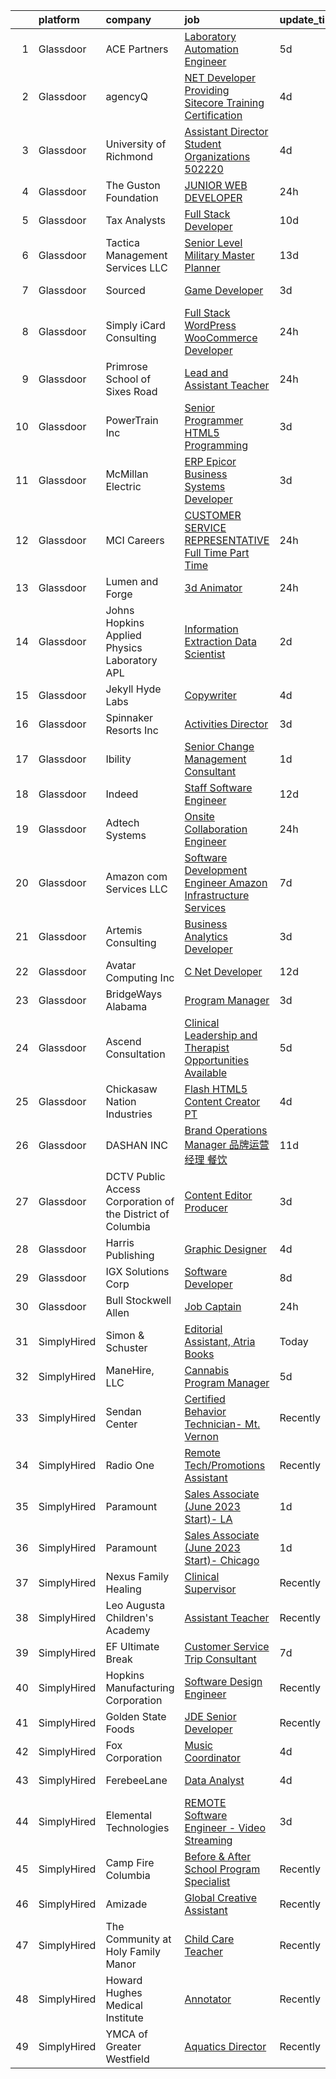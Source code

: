 

|    | platform    | company                                                      | job                                                                                                                                                                                                                                                                                                                                                                                                                                                                                                                                                                                                                                                                                                                                                                                                                                                                                                                                                                                                                                                            | update_time   | location                |
|---:|:------------|:-------------------------------------------------------------|:---------------------------------------------------------------------------------------------------------------------------------------------------------------------------------------------------------------------------------------------------------------------------------------------------------------------------------------------------------------------------------------------------------------------------------------------------------------------------------------------------------------------------------------------------------------------------------------------------------------------------------------------------------------------------------------------------------------------------------------------------------------------------------------------------------------------------------------------------------------------------------------------------------------------------------------------------------------------------------------------------------------------------------------------------------------|:--------------|:------------------------|
|  1 | Glassdoor   | ACE Partners                                                 | [Laboratory Automation Engineer](https://www.glassdoor.com/partner/jobListing.htm?pos=118&ao=1110586&s=58&guid=00000183a1d97424a43b68f350279d9d&src=GD_JOB_AD&t=SR&vt=w&cs=1_59121cec&cb=1664867726870&jobListingId=1008168001341&cpc=C433947A107EB3A8&jrtk=3-0-1gegtit2b2heo001-1gegtit30g4e1800-2524d797016ad814--6NYlbfkN0ByNdR6lR5vInkMqW9PARJ6PF3Zoox9TiDJ9pL5aH1WopUmg_nMMrmUCKR5GeX6zpvQYzBhmfoo-mBFruU6kWrdS_f5ZpTJbXhdfMMHnx0hHhuweEefWhLBO9z2QtqSjmz3FC-0SWZD8yzfG4Vs6A2Xh_B643a3ytUKsrvskaIBinV4WAF3RpUwenUjRr8uNdYQgHitrNIpFrQrc8BRlnB8zyepSI_hzItuiQe2dOgZHo1xbgXX9MTXoCauVJiw7nlsHhATDiodD3JZ_A0qVcVv7ic-yZa8rSglB5jt8554kyLX4jXr6rZrfyWCGAaGP5X827Bm17a6OWaBPyD08la9RCvQDqzi98fHXgcUbEOxzvG-SyIyVWhozLNr2WHwww1_njwcm1JLxc90qrBKFubCAgLy0PZ2NgQJ-ejAyjIhe7HDpAWJczrakZJyevoZyS-hG9E7RTXiOaZ6XEOc1Bgv5lS8yOoCOW1Buy0m0QGXJYIoxEayL1uZSefuj9LLbJyI0A5yMAV4gErgadT0J37pk2k81W6TdQg%3D)                                                                                                                                                             | 5d            | Marlborough, MA         |
|  2 | Glassdoor   | agencyQ                                                      | [ NET Developer Providing Sitecore Training  Certification](https://www.glassdoor.com/partner/jobListing.htm?pos=115&ao=1110586&s=58&guid=00000183a1d97424a43b68f350279d9d&src=GD_JOB_AD&t=SR&vt=w&cs=1_dca8ed00&cb=1664867726870&jobListingId=1008171329444&cpc=E612658DDC0BF6AD&jrtk=3-0-1gegtit2b2heo001-1gegtit30g4e1800-5f0ebe2dd4b1b0b3--6NYlbfkN0DsWseXbthtuOq65DUO4a6nvXEx-gOgYrucgsO1yEHDi3libc88_7aD9xVtOCnmBB_ZXHlpAW0haKNtE_5a7OFsTSsObHBLwovbZzzQW-2T1ZNepzS9lXemV-_HroApoFligYL6h0Ah3vPwb16XVKxIRc5d3Bv_VuiFPWwQcfJxCeS2WiXrTC04RphcmIhvM9cJqPV8Zt8ECTT1ex-TnNjD0A2eW9Isw9PGk-cM4J0IuAVhV62qNrLpBLduFDu6V0cAdK74BMNCP0kS8WvyQ_Lv9GW8s6ss4lbOF8AeYzm9GxovFtLM83SEsQvu6ZzFFBuKpyVjigX6WzBIyumJ2cXgNF6e6SuKqTVZn5Qi2WHRfgDXlY6UfIzzI1g3VAN7jcVjRKJXIPqbLEoqNOfLvcwTdLz43OqRl49UTZ92dPPognz-cXFKIU7SkyzcmSUOu3WRuWIn-nZljgw8PeFUmdons8gi3V-AH5RCYjOEkZUju-CRxQNXrXR5jpO0UbGp8nLmCMM0mX-1jdrTedkUIPGL)                                                                                                                                                | 4d            | Bethesda, MD            |
|  3 | Glassdoor   | University of Richmond                                       | [Assistant Director  Student Organizations   502220](https://www.glassdoor.com/partner/jobListing.htm?pos=116&ao=1110586&s=58&guid=00000183a1d97424a43b68f350279d9d&src=GD_JOB_AD&t=SR&vt=w&cs=1_3a9539d0&cb=1664867726870&jobListingId=1008171450333&cpc=B570179B49F70162&jrtk=3-0-1gegtit2b2heo001-1gegtit30g4e1800-97f8f1ec96d3011b--6NYlbfkN0B4rZm5z_hx-StMuau8L_CkQ17CUpFrlepinLuWzihKptOMHE_w2bfE9yxQYMF8N0ILN98UTSa_cNzPebh_pyLE7UDtdhAqCadgEnHWHwlLETTG9ebIqeTfPk806u9uu3HqoYQ6idwzUQ2wl56wZ_FmFUUw0k9pXMTy7NLMbDawICcbNjZRVdoi8m3xeM_cTGoM-ZP4U0N2aHi7xzK3qufQsCpLPeBZsQQHCrd70-wojJ90GbBL6EUhbo25JJSp_8lwGFDIE79qisC2trvHe84IjL4wCLUWw0vlbM9OhJ_BSyCjUfvucM58iwjtrXzkr2IJfiqG6j2Zp5fPAyQ_ZzU0XfgCiRU1jdVwrY5D5tAQOhdO1NOX6JI2jxedlA8BlQNC3rsWAnvF4kH1TTUlwtD9AgSU0oDRZKHdGWMhVJpJEqNf1aguboyZ7mG0cNxQrsfnurgNDusDNA-QKyOADmOzw2hFa6X02-JD4Wvqp57MzIb1i4TjFrsNyUU2dMRPHcuE9EGp5i4XZiCjsRo0EzMhM-PArRvOLwxaHeOcDvUqcqypSxg19DoA3o6TVNc2lqFFVzypW8F_HQ%3D%3D)                                                                                           | 4d            | Richmond, VA            |
|  4 | Glassdoor   | The Guston Foundation                                        | [JUNIOR WEB DEVELOPER](https://www.glassdoor.com/partner/jobListing.htm?pos=113&ao=1110586&s=58&guid=00000183a1d97424a43b68f350279d9d&src=GD_JOB_AD&t=SR&vt=w&cs=1_496ba64d&cb=1664867726870&jobListingId=1008180801565&cpc=5C70DC7FEE0D01B1&jrtk=3-0-1gegtit2b2heo001-1gegtit30g4e1800-56999be4a18c8c88--6NYlbfkN0CHpSnjIPxMtekS58WZl5Olhjo2iWL5RjE_Boe0ccr3FmbkX56I5-Mh3oEXOpb2DuyBK5I0ML_kAcoQV_MdOWowHn91MOChEhSVjHde13ZnpFBAGZ8VAxBz-huYZzqQcmRb_CxjAg6e6j44Epg5zwqmZ2q2hezDTs5mUldjg2OFKYIqGt16Zlgbnl0gyU6BTI9JIXJc4rcs-NLGcVK0RTubikY3F-J3mHtXsjo7UHR4WBovB-FvaXklJAe5NVYhutLK8jroObPAh6Y6cO8IqmKw0w2oTzZaWFbK4VvrZIeacwPcjGCY9IUQa-FYc3kj4B5tRQFWyofb4KTOvF_n6QHPJd1F5UcJqbAmCaoyUg3G-6RfbDrU3feHVn-hGh1s9kXoI6IkPMo-G6dXzYl4wLBH4BuN5380iw15HLEI-ID19haNmftHAlRYurpmd8WjjpiwzczTviGzWf8mNKGvFWYfv4aEkVENEso-peN8qD5BfPamAGVuCleOGpLJT3Bm68WWWIrgMrq3V5gkkmwp7AHF)                                                                                                                                                                                     | 24h           | West Hurley, NY         |
|  5 | Glassdoor   | Tax Analysts                                                 | [Full Stack Developer](https://www.glassdoor.com/partner/jobListing.htm?pos=130&ao=1110586&s=58&guid=00000183a1d97424a43b68f350279d9d&src=GD_JOB_AD&t=SR&vt=w&ea=1&cs=1_e8bfb36e&cb=1664867726872&jobListingId=1008159168349&cpc=BC94DADD91C18169&jrtk=3-0-1gegtit2b2heo001-1gegtit30g4e1800-8cc533ce9572a7bf--6NYlbfkN0B7iGSkACuc1WQKAs9Yl_t2DxKyAzYZkQa2rzMCwbyRDmnh8sq3s-AamaRlteYam-MRGzFrVuasDfbetjX-lgzfT5A2DLFyyRQVkOhFKDSixW_PeC4DcHI0wVNqzHozqHzrjgRdsfnY_XoYYI5oSe5S6JMAUvN84GsOhX7fUpcoDc9FqBIJZuOYehiIvuPek7HkW1pGakMuXFfMWB6FcN2aqbxTfXrMCk-fK2YbCXXoMOKGE43cMtE3HrwVUUA6T3g6rfmjDe2mTV2nowrQeY-KnigNHkqj_qhyq_rVwLRydK1fApxDq089g8-dySa5SKN8vm0vY1p4s1yY-F94HP2M2_1Qge-ObGRSkkk7mnayquDbaA421l5UyvnBcDAn62bZ38Vr3S1CyO1DeNVfLfAHlI2yRZF1TZB9jbgA6WPcb1T1Z9ECjoJzpydanAbQDo4RQ4thSy-Wc6kJIAF9RuElFaS6yKBo_o4%3D)                                                                                                                                                                                                                                  | 10d           | Remote                  |
|  6 | Glassdoor   | Tactica Management Services  LLC                             | [Senior Level Military Master Planner](https://www.glassdoor.com/partner/jobListing.htm?pos=103&ao=1110586&s=58&guid=00000183a1d97424a43b68f350279d9d&src=GD_JOB_AD&t=SR&vt=w&ea=1&cs=1_d2267ba6&cb=1664867726868&jobListingId=1008151634288&cpc=011E4D9B83C31AC0&jrtk=3-0-1gegtit2b2heo001-1gegtit30g4e1800-fda6a9b1fa79c021--6NYlbfkN0AY4guaBc_odNxnJHTncvfwFu86WvDwtbc_K-gSZc1x5MVioGHhmspAG5OotZAdgdyMOJmJRexfG3nbd3B2lxdMLywcKwsKrZq15rzuFmjUZehnjvwSGn4MgDbftyEvykL-XXBqWF263hlSfGrWbJjpP7KUkUupC2mUiLBKmN3M_Bw7sm6F8AFy4mTsZdMiqHURpmU0PMPEpVqro0k_CWDJZ6JC9LK-P7Xcpk0N71jsZO-tSX7bUxD8JLwtIcAUmUJyUT649w3CgbSnbKbWTHRTSK-5LPc5pt-qEJztxlK-cIMJhJEPb_-e76f939pQ9pJ13tkk3f32mPsaJpBra3SJQpqvrJpXVeQjhCcb5s_gYTGaTscGzMyX4g8A3mKb1tkroAB6yE-n1KZN5lZ0OU3orPFcW4Ri_MPQjDj4kmE1KJUiVcCQ5G4tEPpvexeqGTAOwcXcD7oVgTUOwLY6bbdcaoeuvdErg6ff-l0CURI0z_lA6hRuzwr7fTVU3O5_cFzrqHlq4T5iKSsql9dJAR7lsGfxgGGgNKk%3D)                                                                                                                                                  | 13d           | Remote                  |
|  7 | Glassdoor   | Sourced                                                      | [Game Developer](https://www.glassdoor.com/partner/jobListing.htm?pos=124&ao=1110586&s=58&guid=00000183a1d97424a43b68f350279d9d&src=GD_JOB_AD&t=SR&vt=w&ea=1&cs=1_d145164b&cb=1664867726871&jobListingId=1008174970561&cpc=63C68CF611DF075E&jrtk=3-0-1gegtit2b2heo001-1gegtit30g4e1800-82d80ca49b9f89bf--6NYlbfkN0AQtCoWIo22qYMy0VnBT_-Ke7caQrNIdlGKghY1t5uMcaz4VMmufhOpwlPQnc78ov1nLsP9caLUy_nKfmTPZJ8z6IJxXEfZuZ7d1o-DbLOqSsv9o08UBy-1MJgKAzH9M8z8RQQ5p7ZKqGv_4Fa9gq17l5K8wso5daQHfBuXX7DaXYbd5Tfpg75H-uS96jVmH9O02-ZVGrIz19hja0tOPLc9efXlwy2rweJQXBqxnZUnpLXoMow2qG9d25iamR-7m5EkVH18dCWQL_QfcJZmQgW6VrAejRJqLlq4_4bGorsWET6F4GW_i7rZzzbbtAjIslfx6VY6U29-LVeeIPizYMirA62Wm3hn-4-Oa2IJfI9-MJqSLvQW2Ven6SI93oWACKY1AZPVvNZ-sAm7AS5eaSu9tuhnJYg2j3WW-O5XJN120Qxg1moZm57qnETICRSwONlUNVSba0FqwslEP5hqLASZHYKyyJSHy4U6b1fJ__hzWPLRp-9Uzeeq1ql-qYyJ67fYcUhfNtyYbez7i919Sdi5)                                                                                                                                                                                      | 3d            | Wake Forest, NC         |
|  8 | Glassdoor   | Simply iCard Consulting                                      | [Full Stack WordPress   WooCommerce Developer](https://www.glassdoor.com/partner/jobListing.htm?pos=122&ao=1110586&s=58&guid=00000183a1d97424a43b68f350279d9d&src=GD_JOB_AD&t=SR&vt=w&cs=1_91f8431b&cb=1664867726871&jobListingId=1008182261439&cpc=3F4BEC3597F56A5D&jrtk=3-0-1gegtit2b2heo001-1gegtit30g4e1800-333a274ccd86f6b8--6NYlbfkN0CdcVd3SDA1nO7RkKTAACmPV4xEt72Vls8LI2dqcgyOeHCwiQXCoFSjt3TBVCjqDE-UjKLjGKcvsEHHCbXW7vR3332qX5NZYF39fvFR14gz4VClJuea0sEbzlsBh6iBj5ZKkKC_cWBEjRxxYQ51DRPAyBrqGuKdHo2O0vtH322eYQ8ldypVhVxm9OW7o7u8A8d0I_LTj9agsBJvqbUHpLvcm3CuHbs956s7YU7xiHeCMXfCw5kCJlfChHto5maeTlfE9O3kayVunDQShNCLJ0kmbvs9NxdDeaX1e-dWKtEZqZHssl1eq7JACKyqdFDuHlpoRM_uy_8q3Y7UsBwb09LSj1q65CXStkYXR4aNyjzgFpTgTQuOFJl5uIfr-gMXC5BRgTtMCWvd07sJvRPbia9s6CiHz8clwjo2sRtBd-rE6xuDrKSAsxrtgIsjU27kUSqZhaT4103STFKU8K5ZNci9aqpi1SybYhLSo7wnQdj6reW_RN3XABlZ3qXRvn-MGsda9enrQWqjug%3D%3D)                                                                                                                                                                 | 24h           | Remote                  |
|  9 | Glassdoor   | Primrose School of Sixes Road                                | [Lead and Assistant Teacher](https://www.glassdoor.com/partner/jobListing.htm?pos=127&ao=1110586&s=58&guid=00000183a1d97424a43b68f350279d9d&src=GD_JOB_AD&t=SR&vt=w&cs=1_d2e3d329&cb=1664867726871&jobListingId=1008181613586&cpc=084DC1FB85E2EACF&jrtk=3-0-1gegtit2b2heo001-1gegtit30g4e1800-d7d75cadbf72bb7b--6NYlbfkN0Ak3SB8TqwAk0irydgSKCmI58BBoQ9JSsAfwZchOB7rDbcpOmczkStz3728WFz6pRIOtRxRnAdzgnD8UzUS4ysnr19UnoWcAqbtP2iGm1vUz8rTBjDn52UtSOQ21kCUZ3lrdD_sp4H_USpk4MfsMqS8fxTBCPWsNApQUfV3QdvFzgcHM5O4wHOxlqH4ayC3Ovj3KA7P1twx5knITOcJ9_m3mksrKVLAg-UZukenxOqKNcOIfHlZY7PNzwc7iK7OeBm4Zth7ftFBxO5YbEuyk_DqRAuWiURqcaVRb7_BZ1qyZ3qUQ9OPSJI08pyIUgl7PGzR1kG9oRGs7_iUj2lg4DZGg3wQvrYmUWm3NciGZtraoIxhlWMK_pfwgluj9J50EwKkIyi5xGbEw6ZdLnY0dFmU70DCO45W5cQxIXopYKDpm1tK6WbMiY4cpyYbrTJv5P6HTdglmUAql6poeZ8gFHO0pw8_DE5zq3aXIf16W6LyYQKaW5GfasGh2M2315FVAZ4FHXYnOab8NQ%3D%3D)                                                                                                                                                                                   | 24h           | Canton, GA              |
| 10 | Glassdoor   | PowerTrain  Inc                                              | [Senior Programmer HTML5 Programming](https://www.glassdoor.com/partner/jobListing.htm?pos=102&ao=1110586&s=58&guid=00000183a1d97424a43b68f350279d9d&src=GD_JOB_AD&t=SR&vt=w&ea=1&cs=1_35a76a5f&cb=1664867726868&jobListingId=1008173585788&cpc=8AB0429CAB925439&jrtk=3-0-1gegtit2b2heo001-1gegtit30g4e1800-1b85f4fe83a31478--6NYlbfkN0C2SVAOpOeIWQkPp9EeCSLxTLheLRty2uanDx8E9nXZ3mu7gJwUrwrha0qMgRJB_ybKSHJ_Y0hVriFcnVY9yiNZwBG_k1-AbF0pE9LMEsbl4mHVUm15fZfn1EUbUncXM4fFY2uk7IBaV71k80c61T5oym8J7jvFIebX2bEtRtE7kjyJhVwrjQ2xABzr7OuFNrzPGOzXyRuET37v1KsF88yZ07SX0BbzZwn8-eJctysVYQ0zJpCZ62FzFi6SNjuM9ZLaUU_sgcuLjK6Uqb8vr9-HLKVfiTecQTD38QyQ-zrxHHh1753JRIYf1dpBYHwq01Xb50wzunrHE76ShE5ImB665CGOUsreCTjpjeHBbX6VXp52XJ5gFxaxvkRpfAgUUsn8BqXHBywIemUgTUd4A8Bo1XAp54TpnNzT8faB6k-wOFXlG2KqjXNHNC1W1zrj5fyMR8RP5iAm4y_N2AoNY7NxNqVROG2KbedYID3AqsanTqEjv_7ZeGCPGhs_eJxVPu8nLfe977MRjEtaIK3YOH_z)                                                                                                                                                                 | 3d            | Remote                  |
| 11 | Glassdoor   | McMillan Electric                                            | [ERP Epicor Business Systems Developer](https://www.glassdoor.com/partner/jobListing.htm?pos=111&ao=1110586&s=58&guid=00000183a1d97424a43b68f350279d9d&src=GD_JOB_AD&t=SR&vt=w&ea=1&cs=1_e853b021&cb=1664867726870&jobListingId=1008175337362&cpc=D1CBE86395A4E5A8&jrtk=3-0-1gegtit2b2heo001-1gegtit30g4e1800-c7de88847479cdc7--6NYlbfkN0De_SnNrEjq1q7nteT07clDib1B-y0jvxCadAh6xK4jywB-fsXj4icRIco4QrpiFgBIIQFXXfFRvV9ioilK3Tp-P_0o1Oxz0Z9r5gd7UAEpe7Wmr-Edc6zIp4FvZnCgAKlJSob-6d3TE6YOoUN1LH8jbcF-1pCWZumtIi_D3rQvwtPNElYebSdTGQOqhOhKzKrJBaKoeMjsV767YX0LnMf9R4XHVb_PJq6u6iPUidBIQjf_fhXgP1kD5pLb3I-fCRvpyBhL--dFtpM8c4JQzJWHxUwqRRbNk8Rks1dbxb3IStQkABPSBht7W7OfETL-OrFxHNIfv6pc5oDcPzw7oud_MOAtMq47vtZhbh5fI6a6f8eGFJwr9YzhVm8BzwN5m2QVI4rGw2e7ZYV-HmM26cpXrfd1UFhb9HGv4GXWTl0YaGoRKL5LZ53aMH0S3fZUVqqWtEZCl4oT48tKSu0E8aX7EkMG1r3coMG3Dfy25wLSu1IMnskxNjXB)                                                                                                                                                                                               | 3d            | Woodville, WI           |
| 12 | Glassdoor   | MCI Careers                                                  | [CUSTOMER SERVICE REPRESENTATIVE  Full Time   Part Time ](https://www.glassdoor.com/partner/jobListing.htm?pos=105&ao=1110586&s=58&guid=00000183a1d97424a43b68f350279d9d&src=GD_JOB_AD&t=SR&vt=w&cs=1_e834f0f3&cb=1664867726869&jobListingId=1008181329705&cpc=B53B88436F582F62&jrtk=3-0-1gegtit2b2heo001-1gegtit30g4e1800-84fc650c3f12ed7f--6NYlbfkN0CDlA55DrJegn_OkhGwEUkMZYY3CB6VT-cMbp18cKeXqhJHUGEfbKoxg1EVv8gmcX35ugID_DHrcBSwqVxrRcExaq9OGxskG15z1LzcBrj4_dFpuCoHdN__DrASpmxSLtLG2Yk0VCiOMe1B2mg6_8mKeH-K1D7ZFWw7nLcHuMSRIRdXx9-YKIAInXnmbEVHEBGgdeK8qMwtwvdyLvj3fC2lheH9W5YDzlnSvh3qjd1NIySAXUA4DoIhdgX84yGL6XQNzqWCXEvsvKFZDMcD9y542BgupWQxXLgwbGRGxYJS-IH_6yyzQHeWZ1SwNim88US1Mbz3dPwU3INHq-8vAPx9PhBiAS_nkfNkgPbVVCjbz4xI2REj8cPWc0tlGhfjMCRJ7Vh8DZ3fV75_e4O_ytXgpxesBJNzC-9RJdKBmjXGPXWAe5ktxztphLk1_O4Hz4srUxWrPm_tCbNUtkP60nfHETyVd18cvHWjqrFiKFEIln3L-d-fQJTCCOjqEtMNleL2DzTmWsfp5Itjo6LXkeQNpdPj_hHLOl9bflRfVN1VvgSfNw-8jI29BHEwJF9JWbY%3D)                                                                                                    | 24h           | Las Cruces, NM          |
| 13 | Glassdoor   | Lumen and Forge                                              | [3d Animator](https://www.glassdoor.com/partner/jobListing.htm?pos=125&ao=1110586&s=58&guid=00000183a1d97424a43b68f350279d9d&src=GD_JOB_AD&t=SR&vt=w&cs=1_8bfecd98&cb=1664867726871&jobListingId=1008182257301&cpc=63E4514951618C5C&jrtk=3-0-1gegtit2b2heo001-1gegtit30g4e1800-7c856ced30c511aa--6NYlbfkN0BzyIYrTMR_AjNKh_kvAG8N613gtHPANQ3sdLTkrtBd-8karw_UYrYBZoBFcdMiTPsZ_DoLwxZN16-E7IQqY38WqSm8K9RtK6D2qPEJy-XzdpAyKbX-pBk19joXcHwbNqYenAY_F2VYZ_Cu5aulNb9NGOb5nW5wQlsP7F_FOX8Lkz4MK4NneLcr4pHwR_bW0n0NGk6ZNLl68yhrh9l7P-paHH4_1d-RiTxJRmHlSlIyBNx4piee7SLBuLpoWnyA4rsHP7iqe6faqQ8YZpLijwd3vv2c38AzNBnSH_YCUBa8fX-TyiE9NgHZWodbntKkgn6yiMmaGjsJw1py93u6u1Oy443RtbmjS34ae9d5LOjZ8o-HkAQ0ow9ogo8hDOMJiOQvBi-ch7o0F929lFLPuSEngLTubm91k1WvQ010SkTophSj1Vp-O8QpaqgCUO30zLEP7w8gCRUzB6QhxmnvedKL_UmaRBJMXVrc92hEDUiGhyafW_nXSkAEXSx5eJBtZKN8kMiFM23Q-F49J-7R5pKz)                                                                                                                                                                                              | 24h           | Las Vegas, NV           |
| 14 | Glassdoor   | Johns Hopkins Applied Physics Laboratory  APL                | [Information Extraction Data Scientist](https://www.glassdoor.com/partner/jobListing.htm?pos=108&ao=1110586&s=58&guid=00000183a1d97424a43b68f350279d9d&src=GD_JOB_AD&t=SR&vt=w&cs=1_748663db&cb=1664867726869&jobListingId=1008176941128&cpc=4A43B94DDEA77FFA&jrtk=3-0-1gegtit2b2heo001-1gegtit30g4e1800-2ef0c002ddc246ca--6NYlbfkN0DND_cY4AdZ9uf0CyzxvdaEIkE64BMiSLR1NLUGRAKCdS8TT-PhCEo-QKNy4GyeE46GKTXdfeDmQyV5phkYpn6ZFC4WNRsijKifREHhqdM84D8t_hrPTmZV_rQQRw9isHJOjUWcVhOyEqvRVriv_06hi-Tu5BfemuRL2mVIxlKxFTVvda7Uky8HVXlzgefWA3pp6crPVPeyDUxCAY-jCkDjgspK5me0IrgnVxRUI6TlbO_LiS5o-vwsWiufbNkfZRZuEgZlHhEHQH8__Y_3eysZ3Qs9qqG_Pr-y8S5XfUDJeuxArtDJ6ZJM1GnwoA4PZgBF_gfRNHtR6DO4lnWHIQHZxYtsPAUknTg3aeYvFRbdOByJAKdZpWN2i6O74HoaVWxKacwmLHZP36qQ-9zEgkHgGixFd5iLiTITFb28Mom50k5Am2CPtwxG4O8FC4iNMKbqKL7cD30FdflDwlgS_lXJsAN2LM6fJM-kA5ZfMkja0-PP7ia4UPc4Sin7eaXihb5DWpU4ZuoQaUg1b4bYw5ceqF_zS8zII5UNKLxHOU7hm-xZjmZml9jx)                                                                                                                                    | 2d            | Laurel, MD              |
| 15 | Glassdoor   | Jekyll   Hyde Labs                                           | [Copywriter](https://www.glassdoor.com/partner/jobListing.htm?pos=119&ao=1110586&s=58&guid=00000183a1d97424a43b68f350279d9d&src=GD_JOB_AD&t=SR&vt=w&ea=1&cs=1_f09111e1&cb=1664867726871&jobListingId=1008170798563&cpc=2069669CCECE0501&jrtk=3-0-1gegtit2b2heo001-1gegtit30g4e1800-0efff1d90c7a5b7f--6NYlbfkN0At9xW0m0TChdqb9r3pHfojHOrRuyE4zYzQuymFAGrb4wYqzGeJumhgjDMp6m_Pdy-a7RyRnLeGPZ1yVCZziKJHxwBBCJQ6B1EtmH-5pDUVSQPEghlNN6zjGSrB_p9VH1C1FNnW3Xm4mBjoevkoHwcmrFpoWdsbV4M1roxvVi8QVV9N5xnDa2VrK9nAftgE1T_slWxRp8z_wMSCQUw9N3OXzVKfEsfw5fbGNTXIxAJX1h_3wb1G0yhk2l-QRJ0peDv4wPKU87vtrnh0lmgtX11sbTP6rUSfdfeC5Rfk7mDsIg-_lXKQop8bNayyR2IhSSONcGr02TTWYINGVByL29RGcrR6p-I3l4DoYeZzQ4fTeyjjporS3_8yP78KbQR-kB_wStxGXE-ksrq9867WHRbm4oQESs3SPP34J9X1W9L5MX1wst5FeONfCDjX0zsilxKUfWoQyaU7X0QKfj1ev3eBE_4Yi9XklpOUDj4KE8vnG4QBcdXOHmdSLui5sBV_FJE%3D)                                                                                                                                                                                                            | 4d            | Northville, MI          |
| 16 | Glassdoor   | Spinnaker Resorts  Inc                                       | [Activities Director](https://www.glassdoor.com/partner/jobListing.htm?pos=128&ao=1110586&s=58&guid=00000183a1d97424a43b68f350279d9d&src=GD_JOB_AD&t=SR&vt=w&ea=1&cs=1_9e8d9240&cb=1664867726872&jobListingId=1008173608597&cpc=FD68938D22ED3258&jrtk=3-0-1gegtit2b2heo001-1gegtit30g4e1800-1127476d62418870--6NYlbfkN0AqufPJykrBMhfplm3INFRoFUFGJtrP5jiWxMUFQR2PjngEnn1ION0f_g8wlJ7F-m3CarMo_hDBAnFHOtVRFGn8hWuAm3LhMzNc4nqejb54PAbsVkSi1UCdCCUu73QUOfezdI3yL3vuA4NIPD9ZEBBTB-zSam-2-GgQ9gjzUU2KqN2_yp1VKnnfcUz1g46atiKaH0T08DviWsadXxBmkAwPoFoSlerUb-mIs9AMXmC1j54I29ui_5-NcvFacH64BxdfrRm9zgIuiiJADNSzqh1BEN6Xw2ga5mWhkri12eTtbmZqGX2KEMhkl5qdwlvByu1ccMtjq0rKc8vw3zgOEdATUP6sVRko_YePRXPJ9vRa9CAfInA8J4BLTJPdmxvu0hcQTePmwnGOH9fBR4_qrbbp1nsud1Ol_796HNl6rUBbKf-Q60oWyBPwbhLppEs-u__siar4WTJkJauxfKBFtGUMWDUlStQBYTj4-qWT9xZ4T6BPe1aRiW98Z1aelmMKEkGp2i6Z_Th_bg%3D%3D)                                                                                                                                                                                     | 3d            | Hilton Head Island, SC  |
| 17 | Glassdoor   | Ibility                                                      | [Senior Change Management Consultant](https://www.glassdoor.com/partner/jobListing.htm?pos=126&ao=1110586&s=58&guid=00000183a1d97424a43b68f350279d9d&src=GD_JOB_AD&t=SR&vt=w&ea=1&cs=1_c2a7e89e&cb=1664867726871&jobListingId=1008178043513&cpc=7AD1D84939BBEEF3&jrtk=3-0-1gegtit2b2heo001-1gegtit30g4e1800-e553c7d1b9b98741--6NYlbfkN0BdDHiSlq2TKVYTvK036ioTcRDjelCKzvFOpLFiF--0iQINAXGaiXW9Zp8i-0CmIvwHdGTK59GPjp0cCDSl0wYIk2gSgAE4N8Irc-7a23fSfTx4a5idXL980WCQ9ftayOPn2bcK1_UuZjPMeNSpdGjWknXyQixGqbzv-vQwTWj6WQ199lR1YK4k4Gb1lvk2XPm9R-mQ2rA0MvGYOsdb7k9-hkKGSr9OioB50cic3laY2rEYGaq8xHMZYZUwNakzmxq5mLAetq7B15cVLuTfq5Z8dThRtaFHzaoswRDNFuzDQ_6RHiwwhw_6lBdzfJl-dg2CDpTE3b1TQ_hNFZ11bfOaJeul3K_ZFk89Tmt7GKBF0JQ04oelXw9HoTJhg71k_cIGcNHrVl3W6oUUDbhYfIqyLYyRhMYoaSI2CD3RxvU_K0OD5pZj34UIhJn2Ac9j1bAHEBEMNaSUIzeeno4km2HApEOhG8j0ksbHvoImY7MzKqxavOZg23XcnCW1kGNs-WPCTXBYjqzDUw%3D%3D)                                                                                                                                                                     | 1d            | Remote                  |
| 18 | Glassdoor   | Indeed                                                       | [Staff Software Engineer](https://www.glassdoor.com/partner/jobListing.htm?pos=120&ao=1110586&s=58&guid=00000183a1d97424a43b68f350279d9d&src=GD_JOB_AD&t=SR&vt=w&cs=1_4f536dc5&cb=1664867726870&jobListingId=1008154057489&cpc=88825F42635DFB7C&jrtk=3-0-1gegtit2b2heo001-1gegtit30g4e1800-b7001d2650358006--6NYlbfkN0CiRNM7CVr8YueLFKlzwbFWI0o7IjV438l4sVrvKZ0flpURU_mqoI8E-VxPfg2eTCGjQqbmlFBgJguq8sVLsSjLug2KqvetpUTftbtjzPSibyzYoxSlTWnxbjUXnIOClUnAYdWTt8W8QzTljnCQugAqJxGXsvuiq7kJ6V_eL3tgduq6OG2DimZDTG-e7q7BuKUrrTOpL5sPyO4EAJfZgLh1JnBh6FzNENxlnri9FEs6MOUmmO3UbLphNXVdropKPQdg_tGa1D9ii9_HUo_NQQul5paglM1iA9Su7cRNUunpFYI2mxxaizGPRgfNmqUU0j48lHDx9K029g5Vx0MI7i6k9ewzQvtH1VRMZO5DUTT-PxxZfsvWeQisbrLwJHO3tBhRRiIgs5geMfKAG9Fy1-TWtN664QWoY8Q-zLpTVezCd-pTrGB7ECULOWao78GTkqEOQS6F7hDfEzY76VKQDYGexDVdFdOAuks6q5O-Kdgc9Jf1lKph5XYs-IElgw1CCfOESzvtEtjYoFYMrm5D0JZZMS9QkmcsJGE7rJNXt_QU_ll3xObVX6GX)                                                                                                                                                  | 12d           | Seattle, WA             |
| 19 | Glassdoor   | Adtech Systems                                               | [Onsite Collaboration Engineer](https://www.glassdoor.com/partner/jobListing.htm?pos=123&ao=1110586&s=58&guid=00000183a1d97424a43b68f350279d9d&src=GD_JOB_AD&t=SR&vt=w&ea=1&cs=1_b13291f2&cb=1664867726871&jobListingId=1008180746782&cpc=8EBC6093F3E034FB&jrtk=3-0-1gegtit2b2heo001-1gegtit30g4e1800-90005da470d44065--6NYlbfkN0BTB6Ey_vcLyY__CkJi9t8bApSksRdLlN624J4kzyFWgG5_H_1CyQpMGC1z_VFxOpI4yNg_h0jl4UNbKvxIha_7p_q6Z0no7lNNIKSFNoYS2pJFOcR7dP_sUahmaSdOMs0xF9yycKlDwycx0nnRc6idpofWnYGte4NeOx6SjMFmKD3diEeZmzmoufHmauIGBUBhiqISZM-ubqvhl07AwNWRm7Fd2ux4QrOBqczq00PLxWB7hSRzoD9s-08XD5HYHSKbR3uWCBSWcKc8BFsxhzQMJnthrwWkJYQ0nghD4oggddefq7Us-sNNKoIW9qBKuNq_LCeHAMmDUjLeyEalucW1uHP3YbuxXuR-VTShKOF6mnSKuImiiSJ_Zz7fjvWcJ6gvDAemJ_7PwMnpEKE7kSDvnlRSiaDIc3kZvDjTsMDGMIBTQ0qRPDaJeotxuNkylDh2HIEp3fooaMQDhyg2tqLEbBoeQqKB8-ZoaMWSKC_4JsT5nKejZXFEWDAKRpfQ3BdJB2rh04v1sG8IdBVcm6B4)                                                                                                                                                                       | 24h           | Sudbury, MA             |
| 20 | Glassdoor   | Amazon com Services LLC                                      | [Software Development Engineer   Amazon Infrastructure Services](https://www.glassdoor.com/partner/jobListing.htm?pos=101&ao=1110586&s=58&guid=00000183a1d97424a43b68f350279d9d&src=GD_JOB_AD&t=SR&vt=w&cs=1_3925f86e&cb=1664867726868&jobListingId=1008163338880&cpc=5936EF230F0B80D0&jrtk=3-0-1gegtit2b2heo001-1gegtit30g4e1800-ca23c9f309667ec7--6NYlbfkN0DiR_L9Yk1BWFWbfTFdXbTUvRWK-3b4thi9OwmTROImgPP_-V0kKrhqWXzjIVzlzWfWQoUq7022s_YAtsO89hIbFBaxvSV78H84kuCHr1fd4TT7depYvlQhVtAbkak7um8MH8f3V9nu_4gRfme5TB96VuBFWBlmY_8C9QtDXjzY4uIRT5we57kkknx6bUS_y_n1b9uc-rBKEQSLahFWlViMI2HoZ8Jr3yKfjPWcfNDJxOB6sseAepO6UhaYZCqAri4rc_ZwG-XqKGHURa05eME_eAC2y8p4-fYsncEdqv3oSUZWAkPx-cLRy1fgPRPOHfEKWkb7G4og-N9bQf0rz6ssyNVC4zdFua7BQRV8eP_EsMsa7_m349mO4EQSJM8ttPkW-GVRni987SHdG5e03CaU-R3sticSMSoB0wl3OI-CVRIzWPrWb1bLW27Ok4VS2rmot9GlrrkoOt-NVt0eN02bfoxw2tsVm_cOYtkDEmI8Qck7JsidOSHl)                                                                                                                                                                           | 7d            | Seattle, WA             |
| 21 | Glassdoor   | Artemis Consulting                                           | [Business Analytics Developer ](https://www.glassdoor.com/partner/jobListing.htm?pos=109&ao=1110586&s=58&guid=00000183a1d97424a43b68f350279d9d&src=GD_JOB_AD&t=SR&vt=w&ea=1&cs=1_07745e77&cb=1664867726869&jobListingId=1008174979011&cpc=A30768B7258D0A01&jrtk=3-0-1gegtit2b2heo001-1gegtit30g4e1800-702740291c725ea5--6NYlbfkN0CzcDFs8cjNZITHzPaspPYUdxCTppyanGLeq-qEeiOFH_82D_rqPZNcfZe88RFWXnBxvED7lw-j3Wowrfh_RGCQ8emKnsnBbjgZZqoZeiRJ6aOSnhchIfgSlN-lFJpq36Whamz4ESLvbP-YRb_loSt2IM9udamsPEAQ8gS-uRI-g8Mo8KxGQevK6myiTQAZDBx5jw3IwpaMHzXpRSY-SJkiGRyBNQZzDQ23D9a1RvRh7np0vv-PIvOvrRVxg507PVWiFScoEW49ehk1FSs49nwf_qbFl4hFi1qaIqfX384COntS8VRMoJei8zgincixuND7d1P8qSsgFqwu8lnWkm7yUdcJkGmrL63WUBmttz2xVREH0kLUAawH8gTNOM84IQUvokFnZo_feIb6XSFnuT37cI_TvOWVdCG_DrOkGHBzuZ7rv5AxuDQ0NLooJVTdKblvKgKt8vAHs70PTK5gkKMxyecSQI3WBw9Uh2zG8IojM22BiefNO6mjc6YKbMGgpTUF3I9O51EMPGT-IqU1ZP5y)                                                                                                                                                                       | 3d            | San Diego, CA           |
| 22 | Glassdoor   | Avatar Computing  Inc                                        | [C   Net Developer](https://www.glassdoor.com/partner/jobListing.htm?pos=129&ao=1110586&s=58&guid=00000183a1d97424a43b68f350279d9d&src=GD_JOB_AD&t=SR&vt=w&ea=1&cs=1_da055688&cb=1664867726872&jobListingId=1008153333326&cpc=39EF89E0C6A5CFA2&jrtk=3-0-1gegtit2b2heo001-1gegtit30g4e1800-eea64a30f1ca70cb--6NYlbfkN0CHpSnjIPxMtekS58WZl5Olhjo2iWL5RjE_Boe0ccr3Fl9Gcdp22GbRG226yNjHIiBiO7c-phm3At2hLqCHNnf9wRmU-kKe1tY51oGsgF9yz5dngg3dcRTgKI3hHL9Z_IXLtXzXvVoDQzbDiJkTwJCnFzegap836JjVF7-Y6iJabCQYX8fAW-YgrtK75RlBXfayhkwyWh-P8IErvwMBuzc6R7fRA83iexjbcJ2Rw57uYYVSeh2F0jyBgAbkfx7taRi_dP2R8glFYH0RSMitJV-n70KtjiB-YLGQkhQERg9Sl77XwKlypFQraWzcTB_WUVd6BblKmHq4roPyN8r0vWAKKtWLFe-fVqwRx9wC5uEK191nFEtnyphqfSOK1IN4uRQAT6qcI_w_QQoQqeKAWZtQSnfAdN2tZCUNQzumdeGEyAqgvAnERrHRrGMbA_xWpCpSpLIjyBGLDIjAZfNUivax9rrv2P1BAKpF5JWd7S5EryJ5rj2DiUUOPAVHvc7G1oknfXON_buEGA%3D%3D)                                                                                                                                                                                       | 12d           | Worcester, MA           |
| 23 | Glassdoor   | BridgeWays Alabama                                           | [Program Manager](https://www.glassdoor.com/partner/jobListing.htm?pos=104&ao=1110586&s=58&guid=00000183a1d97424a43b68f350279d9d&src=GD_JOB_AD&t=SR&vt=w&ea=1&cs=1_8dd548e0&cb=1664867726869&jobListingId=1008174285250&cpc=25D0E0A210E6AA1A&jrtk=3-0-1gegtit2b2heo001-1gegtit30g4e1800-9a8ade71608c6272--6NYlbfkN0AuAjYKnBHsdkcMxrD7ZJITXxV72vImVt5xOyKRJQecNC9OW9e4NL-wQcMmNUoZRVVpAAKoxEdUkt6SGvIZhxsaMlAxluWdfHqRCJfFQEZgJIRjkdHmaffeivNrrsiBBn0a9k7eKvK9u-3KdgCp5ZM8gIJr3JPrVk08TLdF8qnkA3220RjrdbUgp_Prg54VRfBHpbsRWjNMlqZjWLG6_XaVoxscaXTHb7vvXVh9fQE5mMIh_XiCkydiMjPDsh2lz-0YeFlgtPWd8QKqr2X3_R5DhMcefWOa1zKG2d3OOF77Og5LTTFJXMqtibj_C894apP_hHGDaF6U7NSgS6amjrxGQzs6p8_Ss4jvihbvI8qqhkFFhRrY9QbScUnYGyVz6ut7JeajwChEiZvJodqi4H6IX4CGWQZtAgcV5P8mT6-Fp6kbAwSLE-chDahDvggwXYRqh_nmv3c-nuRi8v426BvXgNQ80l2AnKKz956Cwwz76wrdj1sSVmx1qxzL9uLoBcyddxM51LeYipnOoG6g30nX)                                                                                                                                                                                     | 3d            | Rockford, AL            |
| 24 | Glassdoor   | Ascend Consultation                                          | [Clinical Leadership and Therapist Opportunities Available ](https://www.glassdoor.com/partner/jobListing.htm?pos=107&ao=1110586&s=58&guid=00000183a1d97424a43b68f350279d9d&src=GD_JOB_AD&t=SR&vt=w&cs=1_45a2e15c&cb=1664867726869&jobListingId=1008168600897&cpc=0D558223EB9B15D1&jrtk=3-0-1gegtit2b2heo001-1gegtit30g4e1800-100a001c55250b63--6NYlbfkN0B1r0j8P6G4qx_WiPc7NZ_nd3wiWqyvYnX6esTddWAbX4RhS4W4h3d3dwu4j3DfrySWes2RnyPpMCvPAGowHevC9OzqQsg7t-TA7Wiw3qXGTFeR9_o4nNJVxfj7pZmc1tBMlv-7ODJVsmPqH0ezdrugTZcFIbzbgKap0O349f7w356zChlv6J8TL1MReSHwTIemmTBooV5X4bQtHB2kJ-I8LEr7hF1F-6_Q6379VTEt5qdtyFnl5SWxZp7SCb514wdqLJCz3J3RoLL81q6BAKbooTtwXrMozQM8rnRE4-PFRRv1GadEumIqdikob3V41Jg0n8_PaEc1fQtu7q9378JWQCMm5A0vaherNvbg-v6J83ez-WgaIXmYaWhWCBpEBFYTG4lutN0es74nADy5hB5u_5ydXdRSOPha_9dZt59xHoB263cYqjF9Iop-PyNg_aB8Hkxi1ym7lA0GOEiDEcvRXMeq4CuVYVjhPwcoO0gWEIKeajxOZAk5mvSHyJTkMbBSs-Ucp7tSsQhKwUK2h615MfvE5Sn2BSOaqKmhag_zbc6N28XhxHRLYwyNvZl5E68v1G_9Rhv6dg%3D%3D)                                                                                   | 5d            | Urbana, IL              |
| 25 | Glassdoor   | Chickasaw Nation Industries                                  | [Flash HTML5 Content Creator  PT ](https://www.glassdoor.com/partner/jobListing.htm?pos=117&ao=1110586&s=58&guid=00000183a1d97424a43b68f350279d9d&src=GD_JOB_AD&t=SR&vt=w&cs=1_01dbfe53&cb=1664867726870&jobListingId=1008171371006&cpc=88FE657033F128A5&jrtk=3-0-1gegtit2b2heo001-1gegtit30g4e1800-3a0ffb731fe0848b--6NYlbfkN0CsKDMpqPkq8c-6atK3sm7usfFs6yRs65ZlRcv2lQXdAOCBUwNkP92VkL58r4jMa9PCD0ycYzLEwAmF3DWrqw0ZSSuZhDaQGjvGIGJWTqPSBl0SdSRhq-Zr2uDH50lkUQXCOZ7UTShaQFUqs8K3c9BnW1M81I6sQv_vFeHBkfwNLd54QwT_GSQi0OPxcHKU6pPqEaenbFhZkx0BAScEPHtOp0KFTLOnDDj9VBIUAvcPwYVbqC1y_-7KddtEdUt8wyYcyUcNPgVg2YUzqWk-pW0xqk8DGdHq_h8D1wy16S1C4QuGIe_PTsQH_Qmbfey0IVLEc76Fv4aO5eEMjUlRb09-5En3z4EVaUvlTPyAf8Z4wU15MELjtmJ-TxuWvI3C87Ygq9-bzE_H7Dtayysj3pJvBu5yXea_sQ5QUsotNnoCqfkw1PvGlIeTIYQfnv1qg5RB4vbRpFpAJF2TazZxiTpMSJUd9nwUb3Hq-1ZTpLcZLiLhwJm35YhthLRgHTea2yLz9NOKnsiAk1q5RlOtq3IvJnm-p-jF7epIPOHCHhOkrQ%3D%3D)                                                                                                                                             | 4d            | Remote                  |
| 26 | Glassdoor   | DASHAN INC                                                   | [Brand Operations Manager 品牌运营经理 餐饮 ](https://www.glassdoor.com/partner/jobListing.htm?pos=106&ao=1110586&s=58&guid=00000183a1d97424a43b68f350279d9d&src=GD_JOB_AD&t=SR&vt=w&ea=1&cs=1_47655aa7&cb=1664867726869&jobListingId=1008156787874&cpc=BFF9BE5BDD8EF644&jrtk=3-0-1gegtit2b2heo001-1gegtit30g4e1800-52769370edf1b9c0--6NYlbfkN0AZiaPZyccuKjlre0e0RaBFeO48J0QExrO5hcuLctOVaN_M4Dm3U4EmYKAO-K7VJbKKWUrzHP4YuCffupuhdE4UzmhFWS98q0iK09IGjGkXlPmLS0FHpaK7KerTwdSeuYp6cPY7VI3evuMyRcIi4m_RSG8NyfhyWOyQ7_eiUzZjsXy4TihxqvsiWLNg6mZ1t2sVe8jeoWYTqc4adcSfZH4QKH5kxaNcJ3GziMT5xPsW3_9uD5UEout9NcfrMLG9KgkON0reHEA5Io8-Kf3vWHqOK8njS9nRwXUAwXjXRHpeZ1ENQgaDS90NnIsgtWr2h8-VDqpeXHUgm9NvQADFNwFEfSXnrEIZxX87oWCDGp6wJY1rrSsouKfwv5AuEGkRk2_hcEgW1Pgb7SDpRRNT9XoR0RbBIxyqml9qSlLzby_14b3XVPFirJa5CiqgLjOcY4X8gBanymVoff00oySvzZtJoVq2lk9NuxyKE39ukhFoY6Ab0Vwi4nK6XP66bFlua1RtHzFkNwGmedhPjDmd6FZgcCfU7Mo640DZx8khyUaEApo7hN5Bd8C5yxTXB59iTJSVEmUecl9xry2EJ1gxYdR76CCHvoNpDREz6xPqL2kmEiwW_szDiy5EJtxp2uKatzPEdyk9wzIqpr_KG0DypZ7eQnB9-N1D7sBbV_oZVW-fVtxxi9qAJewe) | 11d           | Flushing, NY            |
| 27 | Glassdoor   | DCTV   Public Access Corporation of the District of Columbia | [Content Editor Producer](https://www.glassdoor.com/partner/jobListing.htm?pos=114&ao=1110586&s=58&guid=00000183a1d97424a43b68f350279d9d&src=GD_JOB_AD&t=SR&vt=w&ea=1&cs=1_4c372c5d&cb=1664867726870&jobListingId=1008173950379&cpc=7CEE4C1C86B9E1E4&jrtk=3-0-1gegtit2b2heo001-1gegtit30g4e1800-fbe6a687529d02e9--6NYlbfkN0AS3oPsAAmCngCu4U51_2RxXyfS7TdWOFtWPOafNW52IyPvSpqbnzWM_loNl7ZI8sXGF7jjGL3q-AAH5IrB6BIUsgn3mBFOA6-DYzfy8eShaiZ2R2kHcwf4gaKajnSJQWeUTaCLT_wz-VAaLqns0y60Edluy4aYww6hCW0fdsjQes78VNagel5O8Gs-MqthYgc6HvHbIEMw-3jiCbYj8aox_qzFC3Dm-L9QbviZ-7iwO4uYZ39XqSeXeiOSYWEfD428tnzVNFW57BCBgVhbFFxuSCny8DcCcX8APhrLuSuJZQ0MlSF3xffRUm-osrMFJzrZjQNzap2Eu9I4ob_9nUOAx-MDChNYiteER7LrgpKywrRRvDrmm0OLOXkeKnbcmWibC8HKA5poSS_e9YfYxXt5d2XLRU7zzh51FS33lShSwUbJodZemzkyGBJfRqzG1yf1IgQPeOEqrewKkj5bnnfhKTn3hY3qRa1Qg19pfCHeT9hUOvj8_wh2TeOAHM4pXjdAwMgfq2vpB4CQBKI4RljY)                                                                                                                                                                             | 3d            | Washington, DC          |
| 28 | Glassdoor   | Harris Publishing                                            | [Graphic Designer](https://www.glassdoor.com/partner/jobListing.htm?pos=110&ao=1110586&s=58&guid=00000183a1d97424a43b68f350279d9d&src=GD_JOB_AD&t=SR&vt=w&ea=1&cs=1_d4be8368&cb=1664867726870&jobListingId=1008171546572&cpc=2F725E1A875689B6&jrtk=3-0-1gegtit2b2heo001-1gegtit30g4e1800-71b467493f08a365--6NYlbfkN0BpH0Q4LSk8JL4lniDQSa-BgOfgdJgtDitPBJhpvsXdfepCPUfGg27jAkYhj-hZkrU2WglhN3niUH7ahYpC50L5cGV0Az-0nnHcseAcoWc2uoMdM7COWMbToyOx54vLCejAMfwxWqUgngJhRJ-cJzdA5GTekBkiWWKVcmaopCVxjqPH9kk3KlKmIOBMtPJZqorwh4jq3BPtMxHRZNIURzfsyq2J-P7F9W_WPnWIUdxD3o2KYj_9docUnovpcvkXV0agBoLJr2aHLPHQZt_rbSog90HMGiJmcdAJ5pK-BwVlFI48wfk0T7kTre7A0VVyrabcg5ZCD0RmNpA1U1sFeBvCkN8F70NLk9VULKhDubvGIeI6Z8S13XnP7S5cDmHta3gKvXSWKlqxaI2gViMCeRLZoOiFOMovALpnxyWuobqVwdHtW3iCaYb-8v6EpWJ4j5tFcKjwip0HhVkQSEdfRkRQgjgx6vE8n8WHZ1CqnTH2xO5h8g50WeLqgMSNI9AP2-X8qvCaArfA_Q%3D%3D)                                                                                                                                                                                        | 4d            | Idaho Falls, ID         |
| 29 | Glassdoor   | IGX Solutions  Corp                                          | [Software Developer](https://www.glassdoor.com/partner/jobListing.htm?pos=121&ao=1110586&s=58&guid=00000183a1d97424a43b68f350279d9d&src=GD_JOB_AD&t=SR&vt=w&ea=1&cs=1_09f8ad6d&cb=1664867726871&jobListingId=1008161289808&cpc=D726EEAC21ED87CB&jrtk=3-0-1gegtit2b2heo001-1gegtit30g4e1800-f473a340cb46fe58--6NYlbfkN0DAwgduWqBP7ymGN-lTADpinz2i-23XbRAyg5ywqS-MDYgqLdDcrWlkXc1pGXB2TLgZ_D8v99Kw94ytt26_pynnFczZt5XEe7VIlV-5N-mLt1FzCXAFHP0MX34kgPK0YG3tw3InTwf_xhUQ_EnfaS9a5M4D7BbxarvbfQvNcLh-m0h2YNDL34nqUxG4yXTgx6grKdhMghpiKKO6I3i6vArofuLpO6Ckj4n-AnkwWUwqzTRq8oGTKxMy7mtlij81oCMBZMiSiH010iJ5TMQAvJQNivC6Hct9Jj-YmctLriKYQ-9CYRpSS8_zhnPbIFsoCraVdeApPSnsUfdSDTIi5QaYWR3ApQv54akuvcmg7tZi-NG73aZC_rK9UeZSggRYnWPRQBjm9dPeJ8LmCueG-8lXDKjZ6DBLBMx1LV0K2D38ehJhTA-vDuP2nmFFy15UYTkfiRt3_qJ988Rufwnw-k5ZdzAt0HtUXOPKpttyRssNTLSBjTLxksFX4qRAUkxC3nvMMFpQSPbtRw%3D%3D)                                                                                                                                                                                      | 8d            | San Juan, PR            |
| 30 | Glassdoor   | Bull Stockwell Allen                                         | [Job Captain](https://www.glassdoor.com/partner/jobListing.htm?pos=112&ao=1110586&s=58&guid=00000183a1d97424a43b68f350279d9d&src=GD_JOB_AD&t=SR&vt=w&cs=1_a7a044d2&cb=1664867726870&jobListingId=1008181125824&cpc=956B2567E1972B70&jrtk=3-0-1gegtit2b2heo001-1gegtit30g4e1800-be185313cb54f3b0--6NYlbfkN0ACTeRvGRFS6hadW-07x_K1RnsIE8OdH4tufuZ5eRAiXmEr9oGiBeOnMINNfzM_AlaVLRLPOyzx2ZlTdLPmZNpDseHYRsUxLCRCFqgv23hIKnVWp8fJ5nQ1mAmNgaGHhqZovovj_aq-S09CYiiwg3nTKfE3UvrdbA2WXbQ20evHsuB7ZrVl_EDYBmR0U2A0AVZGDUPm_6Q6F4okuK2H3CFV6QvfaVB0cWPJrlWtWqQTgKct4PZkOUvWAHZ4o0ZcpCBvChd4wxHxR4rEcY8ymSQn4VfXJp5pWH7LlAX6JYWlH6beHxVYzNheM3JgRKorY79VnDwmfL2u3n_s-IRP-QjdNNswDudnoQ5Lxsf8J2UaBChIoriiMlFkI3K3ZejULPkeUWCpo9BxQr4maFZw9rLSRmoiKOSyT0LMfZnr1x1dbRK4UrsKhrgrBnZDAH44CxWOJDTSfzKFuXFFBkTAkAo08wJdp7hVKcKh1cmpOXJyG5jLWQnMe-F16zAkcGrUtcGb17LVBRWdIhnH2QSYCnZV)                                                                                                                                                                                              | 24h           | Boston, MA              |
| 31 | SimplyHired | Simon & Schuster                                             | [Editorial Assistant, Atria Books](https://www.simplyhired.com/job/u89uLGsPGh-tpGxrXBGq-nuLMNRp6pES53UledKp6d_Kecj_PJg6Vg?q=creative+programming)                                                                                                                                                                                                                                                                                                                                                                                                                                                                                                                                                                                                                                                                                                                                                                                                                                                                                                              | Today         | New York, NY            |
| 32 | SimplyHired | ManeHire, LLC                                                | [Cannabis Program Manager](https://www.simplyhired.com/job/36wmGcRxS5bxG4U76Oa1is2h2fXuZn4lHvFCE1hR-6UQPXx8WUYliQ?q=creative+programming)                                                                                                                                                                                                                                                                                                                                                                                                                                                                                                                                                                                                                                                                                                                                                                                                                                                                                                                      | 5d            | Hartford, CT            |
| 33 | SimplyHired | Sendan Center                                                | [Certified Behavior Technician- Mt. Vernon](https://www.simplyhired.com/job/SCQGxsD-0mRqz6ItPxsEOg5n-GhDn4rUU64b9q2s7-J7N_lgnoppIQ?q=creative+programming)                                                                                                                                                                                                                                                                                                                                                                                                                                                                                                                                                                                                                                                                                                                                                                                                                                                                                                     | Recently      | Mount Vernon, WA        |
| 34 | SimplyHired | Radio One                                                    | [Remote Tech/Promotions Assistant](https://www.simplyhired.com/job/Ke8LBMra00KitzU2LhYJFU9lNnH0vhWJ-SIh7f3Su9gMx32VIxVLDg?q=creative+programming)                                                                                                                                                                                                                                                                                                                                                                                                                                                                                                                                                                                                                                                                                                                                                                                                                                                                                                              | Recently      | Richmond, VA            |
| 35 | SimplyHired | Paramount                                                    | [Sales Associate (June 2023 Start)- LA](https://www.simplyhired.com/job/S4tv1Yb44eteKGaU1rmngO10McRLjp2M3a1JeR-6hykUzzzZnCpgqw?q=creative+programming)                                                                                                                                                                                                                                                                                                                                                                                                                                                                                                                                                                                                                                                                                                                                                                                                                                                                                                         | 1d            | Hollywood, CA           |
| 36 | SimplyHired | Paramount                                                    | [Sales Associate (June 2023 Start)- Chicago](https://www.simplyhired.com/job/XJ5LtNAWnjZWvjMg27S9bcTLXDbAZUDBtd46QLR5LUvymo4oAzwCTQ?q=creative+programming)                                                                                                                                                                                                                                                                                                                                                                                                                                                                                                                                                                                                                                                                                                                                                                                                                                                                                                    | 1d            | Chicago, IL +1 location |
| 37 | SimplyHired | Nexus Family Healing                                         | [Clinical Supervisor](https://www.simplyhired.com/job/YUcPGi44vMloZuxQ_NOOvS5TJ19gVqSZZtzsBQD9SiMq_7sIg29P1A?q=creative+programming)                                                                                                                                                                                                                                                                                                                                                                                                                                                                                                                                                                                                                                                                                                                                                                                                                                                                                                                           | Recently      | Fargo, ND               |
| 38 | SimplyHired | Leo Augusta Children's Academy                               | [Assistant Teacher](https://www.simplyhired.com/job/tdJQEmcFZppZD6_MbbxUDHu69xuye7V2dKaAOmw11j8KTsN-ZJQbRA?q=creative+programming)                                                                                                                                                                                                                                                                                                                                                                                                                                                                                                                                                                                                                                                                                                                                                                                                                                                                                                                             | Recently      | Blooming Prairie, MN    |
| 39 | SimplyHired | EF Ultimate Break                                            | [Customer Service Trip Consultant](https://www.simplyhired.com/job/u5NL82QRNjfn9AMxg8qq5OTz2D0UdwCDU67TBwr7rg7xD_gSD26Euw?q=creative+programming)                                                                                                                                                                                                                                                                                                                                                                                                                                                                                                                                                                                                                                                                                                                                                                                                                                                                                                              | 7d            | Remote                  |
| 40 | SimplyHired | Hopkins Manufacturing Corporation                            | [Software Design Engineer](https://www.simplyhired.com/job/qY8slYaw9wD2ocnPC4HaJoxOS535kfd1g9te5vVup0OD4IWDFxIROg?q=creative+programming)                                                                                                                                                                                                                                                                                                                                                                                                                                                                                                                                                                                                                                                                                                                                                                                                                                                                                                                      | Recently      | Emporia, KS             |
| 41 | SimplyHired | Golden State Foods                                           | [JDE Senior Developer](https://www.simplyhired.com/job/bGLfaQQvI_2iRCzEbVSlLB9VoF2f0tAlrcC33qNZDR7bYEDB8riWfw?q=creative+programming)                                                                                                                                                                                                                                                                                                                                                                                                                                                                                                                                                                                                                                                                                                                                                                                                                                                                                                                          | Recently      | Irvine, CA              |
| 42 | SimplyHired | Fox Corporation                                              | [Music Coordinator](https://www.simplyhired.com/job/TQTo5k_V26w7zcRC3DmhjvniZ6Tx2cVDz7KJbwJVg-t0jZO3tj8u3A?q=creative+programming)                                                                                                                                                                                                                                                                                                                                                                                                                                                                                                                                                                                                                                                                                                                                                                                                                                                                                                                             | 4d            | Remote                  |
| 43 | SimplyHired | FerebeeLane                                                  | [Data Analyst](https://www.simplyhired.com/job/EL63FkcFxd_4FSY--nMHE7qZb2b_GF7z_oPzRVd9XREW-cE4KrTuWQ?q=creative+programming)                                                                                                                                                                                                                                                                                                                                                                                                                                                                                                                                                                                                                                                                                                                                                                                                                                                                                                                                  | 4d            | Greenville, SC          |
| 44 | SimplyHired | Elemental Technologies                                       | [REMOTE Software Engineer - Video Streaming](https://www.simplyhired.com/job/CbFGA4e5a9EfS1i8Fq4uF5fiU9qVCOooSstQ-T8VQA30Z3zTf_zIyA?q=creative+programming)                                                                                                                                                                                                                                                                                                                                                                                                                                                                                                                                                                                                                                                                                                                                                                                                                                                                                                    | 3d            | Remote                  |
| 45 | SimplyHired | Camp Fire Columbia                                           | [Before & After School Program Specialist](https://www.simplyhired.com/job/6G9k-D_qge_jjQKNjtLpx8EWmkt0Dx-vvfx6PdG3OhPou5WAmzCt-w?q=creative+programming)                                                                                                                                                                                                                                                                                                                                                                                                                                                                                                                                                                                                                                                                                                                                                                                                                                                                                                      | Recently      | West Linn, OR           |
| 46 | SimplyHired | Amizade                                                      | [Global Creative Assistant](https://www.simplyhired.com/job/YuP5RHTpZovFhEjylUMDG7mXHlzs-4i760S6HhVjY7RuaQTQwDyEXg?q=creative+programming)                                                                                                                                                                                                                                                                                                                                                                                                                                                                                                                                                                                                                                                                                                                                                                                                                                                                                                                     | Recently      | Remote                  |
| 47 | SimplyHired | The Community at Holy Family Manor                           | [Child Care Teacher](https://www.simplyhired.com/job/AOKgnwsnUKzxzUfYVXB8mgrc3aVcac8tBsHuHQiPz2q84Jdsf_IX_Q?q=creative+programming)                                                                                                                                                                                                                                                                                                                                                                                                                                                                                                                                                                                                                                                                                                                                                                                                                                                                                                                            | Recently      | Pittsburgh, PA          |
| 48 | SimplyHired | Howard Hughes Medical Institute                              | [Annotator](https://www.simplyhired.com/job/ATkoFmLH8n040z8yJSTvKWJ48xUIoCZ5NuwvFHzrmvAsuchE_FBmKA?q=creative+programming)                                                                                                                                                                                                                                                                                                                                                                                                                                                                                                                                                                                                                                                                                                                                                                                                                                                                                                                                     | Recently      | Ashburn, VA             |
| 49 | SimplyHired | YMCA of Greater Westfield                                    | [Aquatics Director](https://www.simplyhired.com/job/uByt0y2zNX17tcnZw5bCzv57DFQx2QDeeVGDitAjgbhJ4IqbeCTDow?q=creative+programming)                                                                                                                                                                                                                                                                                                                                                                                                                                                                                                                                                                                                                                                                                                                                                                                                                                                                                                                             | Recently      | Westfield, MA           |